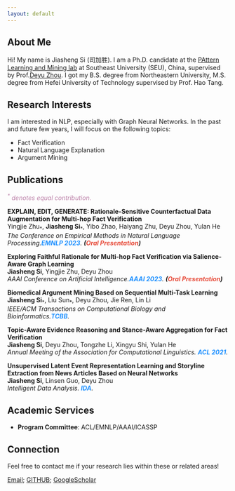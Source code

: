 ```yaml
---
layout: default
---
```



## About Me
Hi! My name is Jiasheng Si (司加胜). I am a Ph.D. candidate at the [PAttern Learning and Mining lab](http://palm.seu.edu.cn/) at Southeast University (SEU), China, supervised by Prof.[Deyu Zhou](http://palm.seu.edu.cn/zhoudeyu/Home.html).
I got my B.S. degree from Northeastern University, 
M.S. degree from Hefei University of Technology supervised by Prof. Hao Tang.

## Research Interests
I am interested in NLP, especially with Graph Neural Networks.
In the past and future few years,
I will focus on the following topics:
- Fact Verification
- Natural Language Explanation
- Argument Mining


## Publications
<i style="color:#BD83AA"><sup>*</sup> denotes equal contribution.</i>

[comment]: <> (EMNLP2023)
<div class="paper">
<p><strong>EXPLAIN, EDIT, GENERATE: Rationale-Sensitive Counterfactual Data Augmentation for Multi-hop Fact Verification</strong>
<br />
Yingjie Zhu<sub>*</sub>, <strong>Jiasheng Si</strong><sub>*</sub>, Yibo Zhao, Haiyang Zhu, Deyu Zhou, Yulan He
<br />
<em>The Conference on Empirical Methods in Natural Language Processing.<strong><i style="color:#1e90ff">EMNLP 2023</i></strong>. <strong>(<i style="color:#e74d3c">Oral Presentation</i>)</strong></em>
<br/>
</p>
</div>

[comment]: <> (AAAI2023)
<div class="paper">
<p><strong>Exploring Faithful Rationale for Multi-hop Fact Verification via Salience-Aware Graph Learning</strong>
<br />
<strong>Jiasheng Si</strong>, Yingjie Zhu, Deyu Zhou
<br />
<em>AAAI Conference on Artificial Intelligence.<strong><i style="color:#1e90ff">AAAI 2023</i></strong>. <strong>(<i style="color:#e74d3c">Oral Presentation</i>)</strong></em>
<br/>
</p>
</div>

[comment]: <> (TCBB2022)
<div class="paper">
<p><strong>Biomedical Argument Mining Based on Sequential Multi-Task Learning</strong>
<br />
<strong>Jiasheng Si</strong><sub>*</sub>, Liu Sun<sub>*</sub>, Deyu Zhou, Jie Ren, Lin Li
<br />
<em>IEEE/ACM Transactions on Computational Biology and Bioinformatics.<strong><i style="color:#1e90ff">TCBB</i></strong>.</em>
<br/>
</p>
</div>

[comment]: <> (ACL2021)
<div class="paper">
<p><strong>Topic-Aware Evidence Reasoning and Stance-Aware Aggregation for Fact Verification</strong>
<br />
<strong>Jiasheng Si</strong>, Deyu Zhou, Tongzhe Li, Xingyu Shi, Yulan He
<br />
<em>Annual Meeting of the Association for Computational Linguistics. <strong><i style="color:#1e90ff">ACL 2021</i></strong>.</em>
<br/>
</p>
</div>

[comment]: <> (IDA2021)
<div class="paper">
<p><strong>Unsupervised Latent Event Representation Learning and Storyline Extraction from News Articles Based on Neural Networks</strong>
<br />
<strong>Jiasheng Si</strong>, Linsen Guo, Deyu Zhou
<br />
<em>Intelligent Data Analysis. <strong><i style="color:#1e90ff">IDA</i></strong>.</em>
<br/>
</p>
</div>
    


## Academic Services
- **Program Committee**: ACL/EMNLP/AAAI/ICASSP


## Connection
Feel free to contact me if your research lies within these or related areas!

[Email](mailto:jasenchn@seu.edu.cn); [GITHUB](https://github.com/jasenchn); [GoogleScholar](https://scholar.google.com/citations?user=mla8MA4AAAAJ&hl=en)
